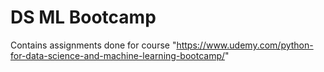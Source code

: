 # DS ML Bootcamp
Contains assignments done for course "https://www.udemy.com/python-for-data-science-and-machine-learning-bootcamp/"
